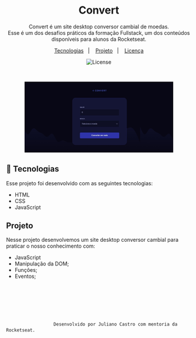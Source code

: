 <h1 align="center">
  Convert </>
</h1>

<p align="center">
Convert é um site desktop conversor cambial de moedas. </br>
Esse é um dos desafios práticos da formação Fullstack, um dos conteúdos disponíveis para alunos da Rocketseat. 
</p>

<p align="center">
  <a href="#-tecnologias">Tecnologias</a>&nbsp;&nbsp;&nbsp;|&nbsp;&nbsp;&nbsp;
  <a href="#-projeto">Projeto</a>&nbsp;&nbsp;&nbsp;|&nbsp;&nbsp;&nbsp;
  <a href="#memo-licença">Licença</a>
</p>

<p align="center">
  <img alt="License" src="https://img.shields.io/static/v1?label=license&message=MIT&color=0F172A&labelColor=1D4ED8">
</p>

<br>

<p align="center">
  <img alt="Preview do projeto desenvolvido." src="github/projeto.jpg" width="80%">
</p>


## 🚀 Tecnologias

Esse projeto foi desenvolvido com as seguintes tecnologias:

- HTML
- CSS
- JavaScript

## Projeto

Nesse projeto desenvolvemos um site desktop conversor cambial para praticar o nosso conhecimento com:

   - JavaScript
   - Manipulação da DOM; 
   - Funções;
   - Eventos;
  </br>
  </br>
  </br>
  </br>
  </br>
  
                      Desenvolvido por Juliano Castro com mentoria da Rocketseat.